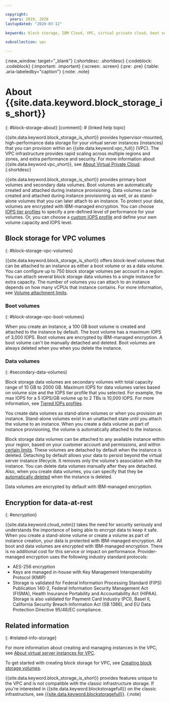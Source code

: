 ```yaml
---

copyright:
  years: 2019, 2020
lastupdated: "2020-03-12"

keywords: block storage, IBM Cloud, VPC, virtual private cloud, boot volume, data volume, volume, data storage, virtual server instance, instance, IOPS, HPCS, Key Protect

subcollection: vpc

---
```

{:new_window: target="_blank"}
{:shortdesc: .shortdesc}
{:codeblock: .codeblock}
{:important: .important}
{:screen: .screen}
{:pre: .pre}
{:table: .aria-labeledby="caption"}
{:note: .note}

# About {{site.data.keyword.block_storage_is_short}}
{: #block-storage-about}
[comment]: # (linked help topic)

{{site.data.keyword.block_storage_is_short}} provides hypervisor-mounted, high-performance data storage for your virtual server instances (instances) that you can provision within an {{site.data.keyword.vpc_full}} (VPC). The VPC infrastructure provides rapid scaling across multiple regions and zones, and extra performance and security. For more information about {{site.data.keyword.vpc_short}}, see [About Virtual Private Cloud](/docs/vpc?topic=vpc-about-vpc).
{:shortdesc}

{{site.data.keyword.block_storage_is_short}} provides primary boot volumes and secondary data volumes. Boot volumes are automatically created and attached during instance provisioning. Data volumes can be created and attached during instance provisioning as well, or as stand-alone volumes that you can later attach to an instance. To protect your data, volumes are encrypted with IBM-managed encryption. You can choose [IOPS tier profiles](/docs/vpc?topic=vpc-block-storage-profiles#tiers) to specify a pre-defined level of performance for your volumes. Or, you can choose a [custom IOPS profile](/docs/vpc?topic=vpc-block-storage-profiles#custom) and define your own volume capacity and IOPS level.

## Block storage for VPC volumes
{: #block-storage-vpc-volumes}

{{site.data.keyword.block_storage_is_short}} offers block-level volumes that can be attached to an instance as either a boot volume or as a data volume. You can configure up to 750 block storage volumes per account in a region. You can attach several block storage data volumes to a single instance for extra capacity. The number of volumes you can attach to an instance depends on how many vCPUs that instance contains. For more information, see [Volume attachment limits](/docs/vpc?topic=vpc-attaching-block-storage#vol-attach-limits).

### Boot volumes
{: #block-storage-vpc-boot-volumes}

When you create an instance, a 100 GB boot volume is created and attached to the instance by default. The boot volume has a maximum IOPS of 3,000 IOPS. Boot volumes are encrypted by IBM-managed encryption. A boot volume can't be manually detached and deleted. Boot volumes are always deleted when you when you delete the instance.

### Data volumes
{: #secondary-data-volumes}

Block storage data volumes are secondary volumes with total capacity range of 10 GB to 2000 GB. Maximum IOPS for data volumes varies based on volume size and the IOPS tier profile that you selected. For example, the max IOPS for a 5 IOPS/GB volume up to 2 TBs is 10,000 IOPS. For more information, see
[Tiered IOPs profiles](/docs/vpc?topic=vpc-block-storage-profiles#tiers).

You create data volumes as stand-alone volumes or when you provision an instance. Stand-alone volumes exist in an unattached state until you attach the volume to an instance. When you create a data volume as part of instance provisioning, the volume is automatically attached to the instance.

Block storage data volumes can be attached to any available instance within your region, based on your  customer account and permissions, and within [certain limits](/docs/vpc?topic=vpc-attaching-block-storage#vol-attach-limits). These volumes are detached by default when the instance is deleted. Detaching by default allows your data to persist beyond the virtual server instance lifecycle. It removes only the volume's association with the instance. You can delete data volumes manually after they are detached. Also, when you create data volumes, you can specify that they be [automatically deleted](/docs/vpc?topic=vpc-managing-block-storage#auto-delete) when the instance is deleted.

Data volumes are encrypted by default with IBM-managed encryption.

## Encryption for data-at-rest
{: #encryption}

{{site.data.keyword.cloud_notm}} takes the need for security seriously and understands the importance of being able to encrypt data to keep it safe. When you create a stand-alone volume or create a volume as part of instance creation, your data is protected with IBM-managed encryption. All boot and data volumes are encrypted with IBM-managed encryption. There is no additional cost for this service or impact on performance. Provider-managed encryption uses the following industry standard protocols:

* AES-256 encryption
* Keys are managed in-house with Key Management Interoperability Protocol (KMIP)
* Storage is validated for Federal Information Processing Standard (FIPS) Publication 140-2, Federal Information Security Management Act (FISMA), Health Insurance Portability and Accountability Act (HIPAA). Storage is also validated for Payment Card Industry (PCI), Basel II, California Security Breach Information Act (SB 1386), and EU Data Protection Directive 95/46/EC compliance.

## Related information
{: #related-info-storage}

For more information about creating and managing instances in the VPC, see [About virtual server instances for VPC](/docs/vpc?topic=vpc-about-advanced-virtual-servers).

To get started with creating block storage for VPC, see [Creating block storage volumes](/docs/vpc?topic=vpc-creating-block-storage#creating-block-storage).

{{site.data.keyword.block_storage_is_short}} provides features unique to the VPC and is not compatible with the classic infrastructure storage. If you're interested in {{site.data.keyword.blockstoragefull}} on the classic infrastructure, see [{{site.data.keyword.blockstoragefull}}](/docs/infrastructure/BlockStorage?topic=BlockStorage-getting-started).
{:note}
